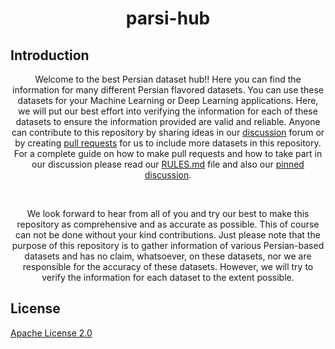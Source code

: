 # <div align="center">parsi-hub</div>

## Introduction

<div align="center">
  <p>
    Welcome to the best Persian dataset hub!! Here you can find the information for many different Persian flavored datasets. You can use these datasets for your  Machine Learning or Deep Learning applications. Here, we will put our best effort into verifying the information for each of these datasets to ensure the information provided are valid and reliable. Anyone can contribute to this repository by sharing ideas in our <a href="https://github.com/hooshvare/parsi-hub/discussions">discussion</a> forum or by creating <a href="https://github.com/hooshvare/parsi-hub/pulls">pull requests</a> for us to include more datasets in this repository. For a complete guide on how to make pull requests and how to take part in our discussion please read our <a href="https://github.com/hooshvare/parsi-hub/blob/master/README.md">RULES.md</a> file and also our <a href="https://github.com/hooshvare/parsi-hub/discussions/1">pinned discussion</a>.
  </p>
  <br>
  <p>
We look forward to hear from all of you and try our best to make this repository as comprehensive and as accurate as possible. This of course can not be done without your kind contributions. Just please note that the purpose of this repository is to gather information of various Persian-based datasets and has no claim, whatsoever, on these datasets, nor we are responsible for the accuracy of these datasets. However, we will try to verify the information for each dataset to the extent possible.
  </p>
</div>

## License

[Apache License 2.0](LICENSE)
